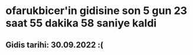 # ofarukbicer'in gidisine son 5 gun 23 saat 55 dakika 58 saniye kaldi

## Gidis tarihi: 30.09.2022 :(